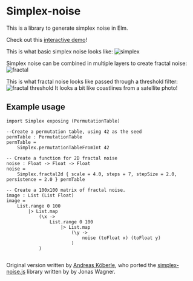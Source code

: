 # Simplex-noise
This is a library to generate simplex noise in Elm.

Check out this [interactive demo](https://herteby.github.io/simplex-noise/preview/)!

This is what basic simplex noise looks like:
![simplex](https://herteby.github.io/simplex-noise/simplexExample.png)

Simplex noise can be combined in multiple layers to create fractal noise:
![fractal](https://herteby.github.io/simplex-noise/fractalExample.png)

This is what fractal noise looks like passed through a threshold filter:
![fractal threshold](https://herteby.github.io/simplex-noise/fractalThresholdExample.png)
It looks a bit like coastlines from a satellite photo!

## Example usage

```
import Simplex exposing (PermutationTable)

--Create a permutation table, using 42 as the seed
permTable : PermutationTable
permTable =
    Simplex.permutationTableFromInt 42

-- Create a function for 2D fractal noise
noise : Float -> Float -> Float
noise =
    Simplex.fractal2d { scale = 4.0, steps = 7, stepSize = 2.0, persistence = 2.0 } permTable

-- Create a 100x100 matrix of fractal noise. 
image : List (List Float)
image =
    List.range 0 100
        |> List.map
            (\x ->
                List.range 0 100
                    |> List.map
                        (\y ->
                            noise (toFloat x) (toFloat y)
                        )
            )


```

Original version written by [Andreas Köberle](https://github.com/eskimoblood), who ported the [simplex-noise.js](https://github.com/jwagner/simplex-noise.js) library written by by Jonas Wagner.
